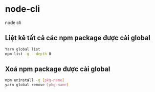 # node-cli
node cli

## Liệt kê tất cả các npm package được cài global
```bash
Yarn global list
npm list -g --depth 0
```

## Xoá npm package được cài global
```bash
npm uninstall -g [pkg-name]
yarn global remove [pkg-name]
```
